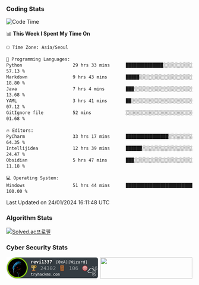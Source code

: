 ### Coding Stats

<!--START_SECTION:waka-->
![Code Time](http://img.shields.io/badge/Code%20Time-61%20hrs%2020%20mins-blue)

📊 **This Week I Spent My Time On** 

```text
🕑︎ Time Zone: Asia/Seoul

💬 Programming Languages: 
Python                   29 hrs 33 mins      ██████████████░░░░░░░░░░░   57.13 % 
Markdown                 9 hrs 43 mins       █████░░░░░░░░░░░░░░░░░░░░   18.80 % 
Java                     7 hrs 4 mins        ███░░░░░░░░░░░░░░░░░░░░░░   13.68 % 
YAML                     3 hrs 41 mins       ██░░░░░░░░░░░░░░░░░░░░░░░   07.12 % 
GitIgnore file           52 mins             ░░░░░░░░░░░░░░░░░░░░░░░░░   01.68 % 

🔥 Editors: 
PyCharm                  33 hrs 17 mins      ████████████████░░░░░░░░░   64.35 % 
Intellijidea             12 hrs 39 mins      ██████░░░░░░░░░░░░░░░░░░░   24.47 % 
Obsidian                 5 hrs 47 mins       ███░░░░░░░░░░░░░░░░░░░░░░   11.18 % 

💻 Operating System: 
Windows                  51 hrs 44 mins      █████████████████████████   100.00 % 
```


 Last Updated on 24/01/2024 16:11:48 UTC
<!--END_SECTION:waka-->

### Algorithm Stats

[![Solved.ac프로필](http://mazassumnida.wtf/api/v2/generate_badge?boj=revi1337)](https://solved.ac/revi1337)

### Cyber Security Stats

[![revi1337's tryhackme stats](https://raw.githubusercontent.com/Revi1337/Revi1337/main/assets/thm_propic.png)][tryhackme]
[<img src="https://www.hackthebox.com/badge/image/1002993" width="248.01" height="57">][hackthebox]


[website]: https://revi1337.com
[tryhackme]: https://tryhackme.com/p/revi1337
[hackthebox]: https://app.hackthebox.com/profile/1002993
